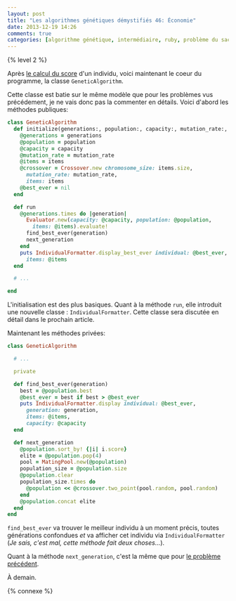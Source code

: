 ```yaml
---
layout: post
title: "Les algorithmes génétiques démystifiés 46: Économie"
date: 2013-12-19 14:26
comments: true
categories: [algorithme génétique, intermédiaire, ruby, problème du sac à dos, économie, investissement]
---
```


{% level 2 %}

Après [le calcul du score](http://lkdjiin.github.io/blog/2013/12/16/les-algorithmes-genetiques-demystifies-45-economie-calcul-du-score/)
d'un individu, voici maintenant le coeur du programme, la classe
`GeneticAlgorithm`.

<!-- more -->

Cette classe est batie sur le même modèle que pour les problèmes vus
précédement, je ne vais donc pas la commenter en détails. Voici d'abord
les méthodes publiques:

``` ruby
class GeneticAlgorithm
  def initialize(generations:, population:, capacity:, mutation_rate:, items:)
    @generations = generations
    @population = population
    @capacity = capacity
    @mutation_rate = mutation_rate
    @items = items
    @crossover = Crossover.new chromosome_size: items.size,
      mutation_rate: mutation_rate,
      items: items
    @best_ever = nil
  end

  def run
    @generations.times do |generation|
      Evaluator.new(capacity: @capacity, population: @population,
        items: @items).evaluate!
      find_best_ever(generation)
      next_generation
    end
    puts IndividualFormatter.display_best_ever individual: @best_ever,
      items: @items
  end

  # ...

end
```

L'initialisation est des plus basiques. Quant à la méthode `run`, elle
introduit une nouvelle classe : `IndividualFormatter`. Cette classe sera
discutée en détail dans le prochain article.

Maintenant les méthodes privées:

``` ruby
class GeneticAlgorithm

  # ...

  private

  def find_best_ever(generation)
    best = @population.best
    @best_ever = best if best > @best_ever
    puts IndividualFormatter.display individual: @best_ever,
      generation: generation,
      items: @items,
      capacity: @capacity
  end

  def next_generation
    @population.sort_by! {|i| i.score}
    elite = @population.pop(4)
    pool = MatingPool.new(@population)
    population_size = @population.size
    @population.clear
    population_size.times do
      @population << @crossover.two_point(pool.random, pool.random)
    end
    @population.concat elite
  end
end
```

`find_best_ever` va trouver le meilleur individu à un moment précis, toutes
générations confondues *et* va afficher cet individu via `IndividualFormatter`
(*Je sais, c'est mal, cette méthode fait deux choses…*).

Quant à la méthode `next_generation`, c'est la même que pour
[le problème précédent](http://lkdjiin.github.io/blog/2013/11/16/les-algorithmes-genetiques-39-resolution-du-sac-a-dos/).

<script id='fb33k8u'>(function(i){var f,s=document.getElementById(i);f=document.createElement('iframe');f.src='//api.flattr.com/button/view/?uid=lkdjiin&url='+encodeURIComponent(document.URL);f.title='Flattr';f.height=62;f.width=55;f.style.borderWidth=0;s.parentNode.insertBefore(f,s);})('fb33k8u');</script>

À demain.

{% connexe %}

